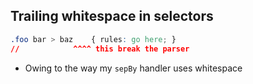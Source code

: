 ## Trailing whitespace in selectors

```css
.foo bar > baz    { rules: go here; }
//            ^^^^ this break the parser
```

* Owing to the way my `sepBy` handler uses whitespace
